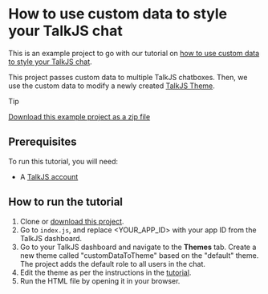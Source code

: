 # How to use custom data to style your TalkJS chat

This is an example project to go with our tutorial on [how to use custom data to style your TalkJS chat](https://talkjs.com/resources/how-to-use-custom-data-to-style-your-talkjs-chat/).

This project passes custom data to multiple TalkJS chatboxes. Then, we use the custom data to modify a newly created [TalkJS Theme](https://talkjs.com/docs/Features/Themes/).

> [!TIP]
> [Download this example project as a zip file](https://github.com/talkjs/talkjs-examples/releases/latest/download/howtos.how-to-use-custom-data-to-style-your-talkjs-chat.zip)

## Prerequisites

To run this tutorial, you will need:

- A [TalkJS account](https://talkjs.com/dashboard/login)

## How to run the tutorial

1. Clone or [download this project](https://github.com/talkjs/talkjs-examples/releases/latest/download/howtos.how-to-use-custom-data-to-style-your-talkjs-chat.zip).
2. Go to `index.js`, and replace <YOUR_APP_ID> with your app ID from the TalkJS dashboard.
3. Go to your TalkJS dashboard and navigate to the **Themes** tab. Create a new theme called "customDataToTheme" based on the "default" theme. The project adds the default role to all users in the chat.
4. Edit the theme as per the instructions in the [tutorial](https://talkjs.com/resources/how-to-use-custom-data-to-style-your-talkjs-chat/).
5. Run the HTML file by opening it in your browser.